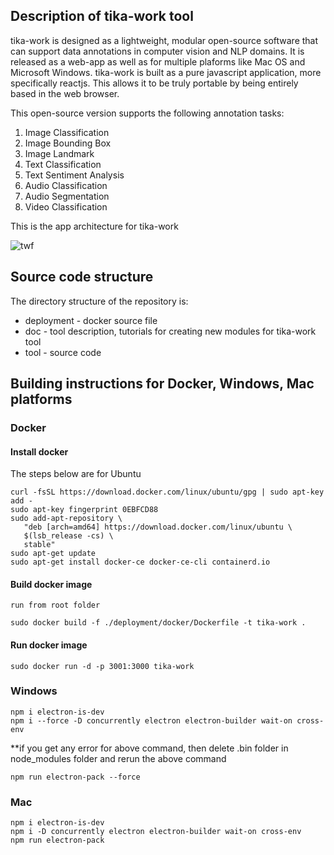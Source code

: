 ## Description of tika-work tool

tika-work is designed as a lightweight, modular open-source software that can support data annotations in computer vision and NLP domains. It is released as a web-app as well as for multiple plaforms like Mac OS and Microsoft Windows. tika-work is built as a pure javascript application, more specifically reactjs. This allows it to be truly portable by being entirely based in the web browser. 

This open-source version supports the following annotation tasks:

1) Image Classification
2) Image Bounding Box
3) Image Landmark
4) Text Classification
5) Text Sentiment Analysis
6) Audio Classification
7) Audio Segmentation
8) Video Classification

This is the app architecture for tika-work

![twf](https://github.com/annosmart/tika-work/assets/111358517/a99b1840-a0c6-4893-91d3-c77b007ac413)

## Source code structure

The directory structure of the repository is:

* deployment - docker source file
* doc - tool description, tutorials for creating new modules for tika-work tool
* tool - source code

## Building instructions for Docker, Windows, Mac platforms

### Docker

#### Install docker
The steps below are for Ubuntu
```
curl -fsSL https://download.docker.com/linux/ubuntu/gpg | sudo apt-key add -
sudo apt-key fingerprint 0EBFCD88
sudo add-apt-repository \
   "deb [arch=amd64] https://download.docker.com/linux/ubuntu \
   $(lsb_release -cs) \
   stable"
sudo apt-get update
sudo apt-get install docker-ce docker-ce-cli containerd.io
```

#### Build docker image
```
run from root folder
```
```
sudo docker build -f ./deployment/docker/Dockerfile -t tika-work .
```

#### Run docker image
```
sudo docker run -d -p 3001:3000 tika-work
```

### Windows 
```
npm i electron-is-dev
npm i --force -D concurrently electron electron-builder wait-on cross-env
```
**if you get any error for above command, then delete .bin folder in node_modules folder and rerun the above command
```
npm run electron-pack --force
```

### Mac
```
npm i electron-is-dev
npm i -D concurrently electron electron-builder wait-on cross-env
npm run electron-pack
```
